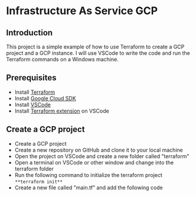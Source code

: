 # Infrastructure As Service GCP

## Introduction
This project is a simple example of how to use Terraform to create a GCP project and a GCP instance.
I will use VSCode to write the code and run the Terraform commands on a Windows machine.

## Prerequisites
- Install [Terraform](https://www.terraform.io/downloads.html)
- Install [Google Cloud SDK](https://cloud.google.com/sdk/docs/install)
- Install [VSCode](https://code.visualstudio.com/download)
- Install [Terraform extension](https://marketplace.visualstudio.com/items?itemName=mauve.terraform) on VSCode

## Create a GCP project
- Create a GCP project
- Create a new repository on GitHub and clone it to your local machine
- Open the project on VSCode and create a new folder called "terraform"
- Open a terminal on VSCode or other window and change into the terraform folder
- Run the following command to initialize the terraform project
    ```**terraform init**```
- Create a new file called "main.tf" and add the following code
    ```


